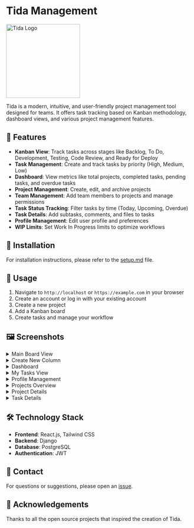 # Tida Management

<img src="https://i.ibb.co/21c380Hp/tidalight.png" alt="Tida Logo" width="200" height="auto" />

Tida is a modern, intuitive, and user-friendly project management tool designed for teams. It offers task tracking based on Kanban methodology, dashboard views, and various project management features.

## 🚀 Features

- **Kanban View**: Track tasks across stages like Backlog, To Do, Development, Testing, Code Review, and Ready for Deploy
- **Task Management**: Create and track tasks by priority (High, Medium, Low)
- **Dashboard**: View metrics like total projects, completed tasks, pending tasks, and overdue tasks
- **Project Management**: Create, edit, and archive projects
- **Team Management**: Add team members to projects and manage permissions
- **Task Status Tracking**: Filter tasks by time (Today, Upcoming, Overdue)
- **Task Details**: Add subtasks, comments, and files to tasks
- **Profile Management**: Edit user profile and preferences
- **WIP Limits**: Set Work In Progress limits to optimize workflows

## 🔧 Installation

For installation instructions, please refer to the [setup.md](setup.md) file.

## 📱 Usage

1. Navigate to `http://localhost` or `https://example.com` in your browser
2. Create an account or log in with your existing account
3. Create a new project
4. Add a Kanban board
5. Create tasks and manage your workflow

## 🖼️ Screenshots

<details>
<summary>Main Board View</summary>
<img src="https://iili.io/3oNxs4e.md.png" alt="Main Board View" />
</details>

<details>
<summary>Create New Column</summary>
<img src="https://iili.io/3oNxiG9.md.png" alt="Create New Column" />
</details>

<details>
<summary>Dashboard</summary>
<img src="https://iili.io/3oNxQ3u.md.png" alt="Dashboard" />
</details>

<details>
<summary>My Tasks View</summary>
<img src="https://iili.io/3oNxPC7.md.png" alt="My Tasks View" />
</details>

<details>
<summary>Profile Management</summary>
<img src="https://iili.io/3oNxDyx.md.png" alt="Profile Management" />
</details>

<details>
<summary>Projects Overview</summary>
<img src="https://iili.io/3oNxZYb.md.png" alt="Projects Overview" />
</details>

<details>
<summary>Project Details</summary>
<img src="https://iili.io/3oNxtvj.md.png" alt="Project Details" />
</details>

<details>
<summary>Task Details</summary>
<img src="https://iili.io/3oNxmTQ.md.png" alt="Task Details" />
</details>

## 🛠️ Technology Stack

- **Frontend**: React.js, Tailwind CSS
- **Backend**: Django
- **Database**: PostgreSQL
- **Authentication**: JWT

## 📧 Contact

For questions or suggestions, please open an [issue](https://github.com/burakozcn01/tida/issues).

## 🙏 Acknowledgements

Thanks to all the open source projects that inspired the creation of Tida.